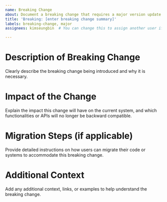 ```yaml
---
name: Breaking Change
about: Document a breaking change that requires a major version update
title: 'Breaking: [enter breaking change summary]'
labels: breaking-change, major
assignees: kimseungbin  # You can change this to assign another user if needed

---
```


# Description of Breaking Change

Clearly describe the breaking change being introduced and why it is necessary.

# Impact of the Change

Explain the impact this change will have on the current system, and which functionalities or APIs will no longer be
backward compatible.

# Migration Steps (if applicable)

Provide detailed instructions on how users can migrate their code or systems to accommodate this breaking change.

# Additional Context

Add any additional context, links, or examples to help understand the breaking change.